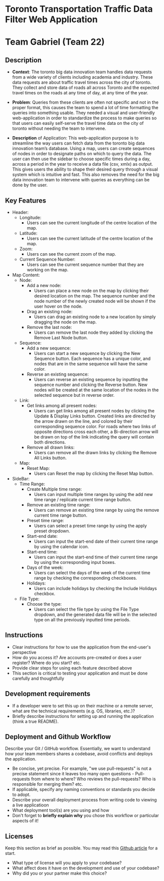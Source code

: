 # Toronto Transportation Traffic Data Filter Web Application  
# Team Gabriel (Team 22)
 
## Description 
 * **Context**: The toronto big data innovation team handles data requests from a wide variety of clients including academia and industry. These data requests are about traffic travel times across the city of toronto. They collect and store data of roads all across Toronto and the expected travel times on the roads at any time of day, at any time of the year.
 
 * **Problem**: Queries from these clients are often not specific and not in the proper format, this causes the team to spend a lot of time formatting the queries into something usable. They needed a visual and user-friendly web-application in order to standardize the process to make queries so that users can easily self-serve the travel time data on the city of toronto without needing the team to intervene.
 
 * **Description** of Application: This web-application purpose is to streamline the way users can fetch data from the toronto big data innovation team’s database. Using a map, users can create sequences of nodes in order to designate paths on which to query the data. The user can then use the sidebar to choose specific times during a day, across a period in the year to receive a data file (csv, xmlx) as output. This gives users the ability to shape their desired query through a visual system which is intuitive and fast. This also removes the need for the big data innovation team to intervene with queries as everything can be done by the user.

## Key Features
* Header:
   * Longitude:
     * Users can see the current longitude of the centre location of the map.
   * Latitude:
     * Users can see the current latitude of the centre location of the map.
   * Zoom:
     * Users can see the current zoom of the map.
   * Current Sequence Number:
     * Users can see the current sequence number that they are working on the map.
* Map Content:
   * Node:
     * Add a new node:
       * Users can place a new node on the map by clicking their desired location on the map. The sequence number and the node number of the newly created node will be shown if the user hover on the node.
     * Drag an existing node:
       * Users can drag an existing node to a new location by simply dragging the node on the map.
     * Remove the last node:
       * Users can remove the last node they added by clicking the Remove Last Node button. 
   * Sequence:
     * Add a new sequence:
       * Users can start a new sequence by clicking the New Sequence button. Each sequence has a unique color, and nodes that are in the same sequence will have the same color.
     * Reverse an existing sequence:
       * Users can reverse an existing sequence by inputting the sequence number and clicking the Reverse button. New nodes will be created at the same location of the nodes in the selected sequence but in reverse order.
   * Link:
     * Get links among all present nodes:
       * Users can get links among all present nodes by clicking the Update & Display Links button. Created links are directed by the arrow drawn on the line, and colored by their corresponding sequence color. For roads where two links of opposite directions cross each other, a Bi-direction arrow will be drawn on top of the link indicating the query will contain both directions.
     * Remove all drawn links:
       * Users can remove all the drawn links by clicking the Remove All Links button.
   * Map:
     * Reset Map:
       * Users can Reset the map by clicking the Reset Map button.
* SideBar:
   * Time Range:	
     * Create Multiple time range:
       * Users can input multiple time ranges by using the add new time range / replicate current time range button.
     * Remove an existing time range:
       * Users can remove an existing time range by using the remove current time range button.
     * Preset time range:
       * Users can select a preset time range by using the apply preset dropdown.
     * Start-end date:
       * Users can input the start-end date of their current time range by using the calendar icon.
     * Start-end time:
       * Users can input the start-end time of their current time range by using the corresponding input boxes.
     * Days of the week:
       * Users can select the days of the week of the current time range by checking the corresponding checkboxes.
     * Holidays:
       * Users can include holidays by checking the Include Holidays checkbox.
   * File Type:
     * Choose the type:
       * Users can select the file type by using the File Type dropdown, and the generated data file will be in the selected type on all the previously inputted time periods.

## Instructions
 * Clear instructions for how to use the application from the end-user's perspective
 * How do you access it? Are accounts pre-created or does a user register? Where do you start? etc. 
 * Provide clear steps for using each feature described above
 * This section is critical to testing your application and must be done carefully and thoughtfully
 
 ## Development requirements
 * If a developer were to set this up on their machine or a remote server, what are the technical requirements (e.g. OS, libraries, etc.)?
 * Briefly describe instructions for setting up and running the application (think a true README).
 
 ## Deployment and Github Workflow

Describe your Git / GitHub workflow. Essentially, we want to understand how your team members shares a codebase, avoid conflicts and deploys the application.

 * Be concise, yet precise. For example, "we use pull-requests" is not a precise statement since it leaves too many open questions - Pull-requests from where to where? Who reviews the pull-requests? Who is responsible for merging them? etc.
 * If applicable, specify any naming conventions or standards you decide to adopt.
 * Describe your overall deployment process from writing code to viewing a live applicatioon
 * What deployment tool(s) are you using and how
 * Don't forget to **briefly explain why** you chose this workflow or particular aspects of it!

 ## Licenses 

 Keep this section as brief as possible. You may read this [Github article](https://help.github.com/en/github/creating-cloning-and-archiving-repositories/licensing-a-repository) for a start.

 * What type of license will you apply to your codebase?
 * What affect does it have on the development and use of your codebase?
 * Why did you or your partner make this choice?

